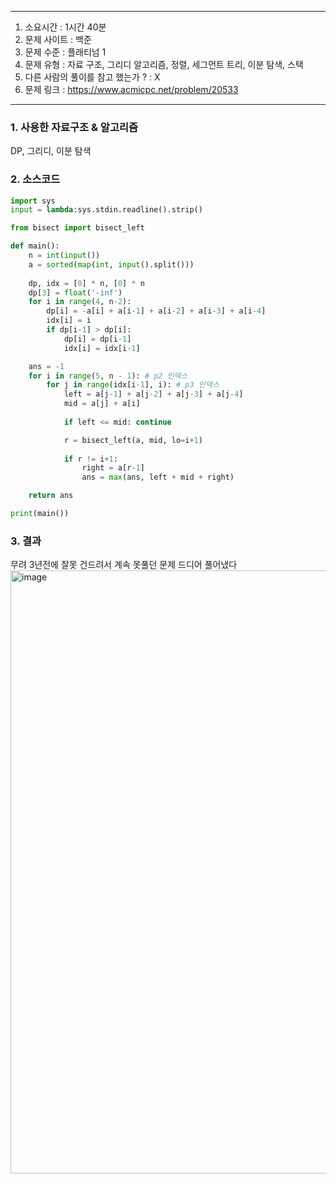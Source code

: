 
---

1. 소요시간 : 1시간 40분
2. 문제 사이트 : 백준
3. 문제 수준 : 플래티넘 1
4. 문제 유형 : 자료 구조, 그리디 알고리즘, 정렬, 세그먼트 트리, 이분 탐색, 스택
5. 다른 사람의 풀이를 참고 했는가 ? : X
6. 문제 링크 : <https://www.acmicpc.net/problem/20533>

---

### 1. 사용한 자료구조 & 알고리즘

DP, 그리디, 이분 탐색

### 2. 소스코드

```python
import sys
input = lambda:sys.stdin.readline().strip()

from bisect import bisect_left

def main():
    n = int(input())
    a = sorted(map(int, input().split()))
    
    dp, idx = [0] * n, [0] * n
    dp[3] = float('-inf')
    for i in range(4, n-2):
        dp[i] = -a[i] + a[i-1] + a[i-2] + a[i-3] + a[i-4]
        idx[i] = i
        if dp[i-1] > dp[i]:
            dp[i] = dp[i-1]
            idx[i] = idx[i-1]

    ans = -1
    for i in range(5, n - 1): # p2 인덱스
        for j in range(idx[i-1], i): # p3 인덱스
            left = a[j-1] + a[j-2] + a[j-3] + a[j-4]
            mid = a[j] + a[i]
            
            if left <= mid: continue

            r = bisect_left(a, mid, lo=i+1)
            
            if r != i+1:
                right = a[r-1]
                ans = max(ans, left + mid + right)

    return ans

print(main())
```

### 3. 결과

무려 3년전에 잘못 건드려서 계속 못풀던 문제 드디어 풀어냈다
<img width="965" alt="image" src="https://github.com/KimNahun/algorithm-1day1solve/assets/46699595/fb81910a-d493-40d5-a46a-88c07c10e7a8">
